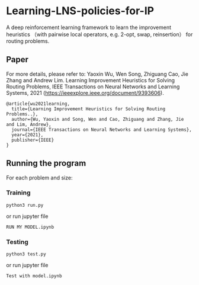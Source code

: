 # Learning-LNS-policies-for-IP

A deep reinforcement learning framework to learn the improvement heuristics （with pairwise local operators, e.g. 2-opt, swap, reinsertion） for routing problems.

## Paper

For more details, please refer to: Yaoxin Wu, Wen Song, Zhiguang Cao, Jie Zhang and Andrew Lim. Learning Improvement Heuristics for Solving Routing Problems, IEEE Transactions on Neural Networks and Learning Systems, 2021 (https://ieeexplore.ieee.org/document/9393606). 

```
@article{wu2021learning,
  title={Learning Improvement Heuristics for Solving Routing Problems..},
  author={Wu, Yaoxin and Song, Wen and Cao, Zhiguang and Zhang, Jie and Lim, Andrew},
  journal={IEEE Transactions on Neural Networks and Learning Systems},
  year={2021},
  publisher={IEEE}
}
```

## Running the program

For each problem and size:

### Training

```
python3 run.py
```
or run jupyter file
```
RUN MY MODEL.ipynb
```

### Testing

```
python3 test.py
```
or run jupyter file
```
Test with model.ipynb
```
